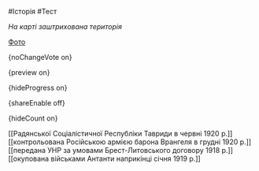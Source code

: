 #Історія #Тест

*На карті заштрихована територія*

[Фото](https://zno.osvita.ua//doc/images/znotest/89/8990/15.jpg)

{noChangeVote on}

{preview on}

{hideProgress on}

{shareEnable off}

{hideCount on}

[[Радянської Соціалістичної Республіки Тавриди в червні 1920 р.]]
[[контрольована Російською армією барона Врангеля в грудні 1920 р.]]
[[передана УНР за умовами Брест-Литовського договору 1918 р.]]
[[окупована військами Антанти наприкінці січня 1919 р.]]
